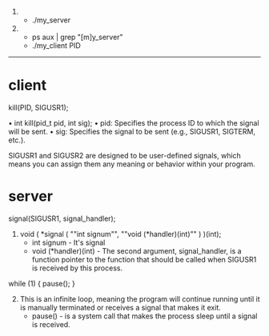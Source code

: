 1. 
	- ./my_server

2. 
	- ps aux | grep "[m]y_server"
	- ./my_client PID


--- 

# client 
kill(PID, SIGUSR1);

•	int kill(pid_t pid, int sig);
	•	pid: Specifies the process ID to which the signal will be sent.
	•	sig: Specifies the signal to be sent (e.g., SIGUSR1, SIGTERM, etc.).

SIGUSR1 and SIGUSR2 are designed to be user-defined signals, which means you can assign them any meaning or behavior within your program.


# server
signal(SIGUSR1, signal_handler);

1. void ( *signal ( ""int signum"", ""void (*handler)(int)"" )  )(int);
	- int signum - It's signal
	- void (*handler)(int) - The second argument, signal_handler, is a function pointer to the function that should be called when SIGUSR1 is received by this process.


while (1) {
	pause();
}

2. This is an infinite loop, meaning the program will continue running until it is manually terminated or receives a signal that makes it exit.
	- pause() - is a system call that makes the process sleep until a signal is received.


